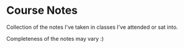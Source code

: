 # Course Notes

Collection of the notes I've taken in classes I've attended or sat into.

Completeness of the notes may vary :)